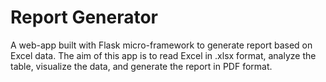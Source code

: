 # Report Generator
A web-app built with Flask micro-framework to generate report based on Excel data. The aim of this app is to read Excel in .xlsx format, analyze the table, visualize the data, and generate the report in PDF format.
